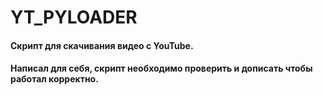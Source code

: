 # YT_PYLOADER
#### Скрипт для скачивания видео с YouTube.

#### Написал для себя, скрипт необходимо проверить и дописать чтобы работал корректно.


